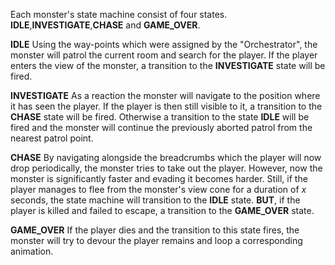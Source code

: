 Each monster's state machine consist of four states. **IDLE**,**INVESTIGATE**,**CHASE** and **GAME_OVER**. 

**IDLE**
Using the way-points which were assigned by the "Orchestrator", the monster will patrol the current room and search for the player. If the player enters the view of the monster, a transition to the **INVESTIGATE** state will be fired. 

**INVESTIGATE**
As a reaction the monster will navigate to the position where it has seen the player. If the player is then still visible to it, a transition to the **CHASE** state will be fired. Otherwise a transition to the state **IDLE** will be fired and the monster will continue the previously aborted patrol from the nearest patrol point.

**CHASE**
By navigating alongside the breadcrumbs which the player will now drop periodically, the monster tries to take out the player.  However, now the monster is significantly faster and evading it becomes harder. Still, if the player manages to flee from the monster's view cone for a duration of *x* seconds, the state machine will transition to the **IDLE** state. **BUT**, if the player is killed and failed to escape, a transition to the **GAME_OVER** state.

**GAME_OVER**
If the player dies and the transition to this state fires, the monster will try to devour the player remains and loop a corresponding animation.
